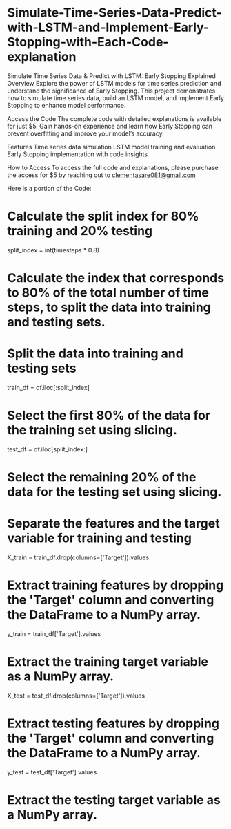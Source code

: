 # Simulate-Time-Series-Data-Predict-with-LSTM-and-Implement-Early-Stopping-with-Each-Code-explanation
Simulate Time Series Data & Predict with LSTM: Early Stopping Explained
Overview
Explore the power of LSTM models for time series prediction and understand the significance of Early Stopping. This project demonstrates how to simulate time series data, build an LSTM model, and implement Early Stopping to enhance model performance.

Access the Code
The complete code with detailed explanations is available for just $5. Gain hands-on experience and learn how Early Stopping can prevent overfitting and improve your model’s accuracy.

Features
Time series data simulation
LSTM model training and evaluation
Early Stopping implementation with code insights

How to Access
To access the full code and explanations, please purchase the access for $5 by reaching out to clementasare081@gmail.com

Here is a portion of the Code:
# Calculate the split index for 80% training and 20% testing
split_index = int(timesteps * 0.8)  
# Calculate the index that corresponds to 80% of the total number of time steps, to split the data into training and testing sets.

# Split the data into training and testing sets
train_df = df.iloc[:split_index]  
# Select the first 80% of the data for the training set using slicing.
test_df = df.iloc[split_index:]  
# Select the remaining 20% of the data for the testing set using slicing.

# Separate the features and the target variable for training and testing
X_train = train_df.drop(columns=['Target']).values  
# Extract training features by dropping the 'Target' column and converting the DataFrame to a NumPy array.
y_train = train_df['Target'].values  
# Extract the training target variable as a NumPy array.
X_test = test_df.drop(columns=['Target']).values  
# Extract testing features by dropping the 'Target' column and converting the DataFrame to a NumPy array.
y_test = test_df['Target'].values  
# Extract the testing target variable as a NumPy array.
